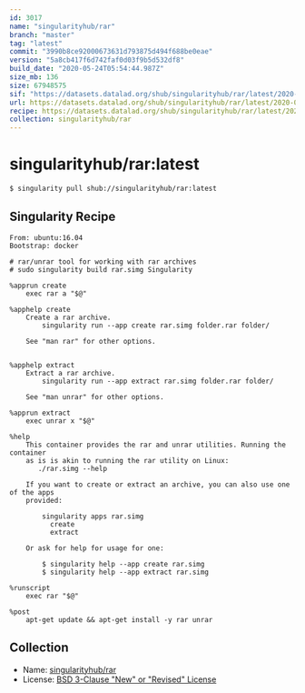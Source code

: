 ```yaml
---
id: 3017
name: "singularityhub/rar"
branch: "master"
tag: "latest"
commit: "3990b8ce92000673631d793875d494f688be0eae"
version: "5a8cb417f6d742faf0d03f9b5d532df8"
build_date: "2020-05-24T05:54:44.987Z"
size_mb: 136
size: 67948575
sif: "https://datasets.datalad.org/shub/singularityhub/rar/latest/2020-05-24-3990b8ce-5a8cb417/5a8cb417f6d742faf0d03f9b5d532df8.simg"
url: https://datasets.datalad.org/shub/singularityhub/rar/latest/2020-05-24-3990b8ce-5a8cb417/
recipe: https://datasets.datalad.org/shub/singularityhub/rar/latest/2020-05-24-3990b8ce-5a8cb417/Singularity
collection: singularityhub/rar
---
```


# singularityhub/rar:latest

```bash
$ singularity pull shub://singularityhub/rar:latest
```

## Singularity Recipe

```singularity
From: ubuntu:16.04
Bootstrap: docker

# rar/unrar tool for working with rar archives
# sudo singularity build rar.simg Singularity

%apprun create
    exec rar a "$@"

%apphelp create
    Create a rar archive.
        singularity run --app create rar.simg folder.rar folder/

    See "man rar" for other options.


%apphelp extract
    Extract a rar archive.
        singularity run --app extract rar.simg folder.rar folder/

    See "man unrar" for other options.

%apprun extract
    exec unrar x "$@"

%help
    This container provides the rar and unrar utilities. Running the container
    as is is akin to running the rar utility on Linux:
       ./rar.simg --help

    If you want to create or extract an archive, you can also use one of the apps
    provided:

        singularity apps rar.simg
          create
          extract

    Or ask for help for usage for one:

        $ singularity help --app create rar.simg 
        $ singularity help --app extract rar.simg 
   
%runscript
    exec rar "$@"

%post
    apt-get update && apt-get install -y rar unrar
```

## Collection

 - Name: [singularityhub/rar](https://github.com/singularityhub/rar)
 - License: [BSD 3-Clause "New" or "Revised" License](https://api.github.com/licenses/bsd-3-clause)

